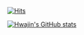 [![Hits](https://hits.seeyoufarm.com/api/count/incr/badge.svg?url=https%3A%2F%2Fgithub.com%2Fjinimon&count_bg=%2379C83D&title_bg=%23555555&icon=&icon_color=%23E7E7E7&title=hits&edge_flat=false)](https://hits.seeyoufarm.com)

[![Hwajin's GitHub stats](https://github-readme-stats.vercel.app/api?username=jinimon)](https://github.com/jinimon/github-readme-stats)
